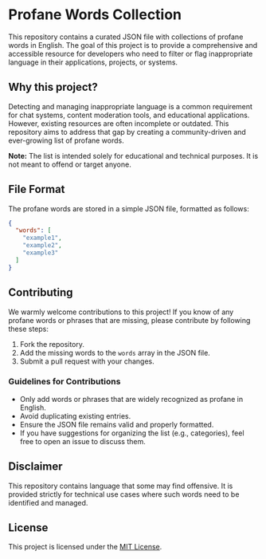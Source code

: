 # Profane Words Collection

This repository contains a curated JSON file with collections of profane words in English. The goal of this project is to provide a comprehensive and accessible resource for developers who need to filter or flag inappropriate language in their applications, projects, or systems. 

## Why this project?

Detecting and managing inappropriate language is a common requirement for chat systems, content moderation tools, and educational applications. However, existing resources are often incomplete or outdated. This repository aims to address that gap by creating a community-driven and ever-growing list of profane words. 

**Note:** The list is intended solely for educational and technical purposes. It is not meant to offend or target anyone.

## File Format

The profane words are stored in a simple JSON file, formatted as follows:

```json
{
  "words": [
    "example1",
    "example2",
    "example3"
  ]
}
```

## Contributing

We warmly welcome contributions to this project! If you know of any profane words or phrases that are missing, please contribute by following these steps:

1. Fork the repository.
2. Add the missing words to the `words` array in the JSON file.
3. Submit a pull request with your changes.

### Guidelines for Contributions

- Only add words or phrases that are widely recognized as profane in English.
- Avoid duplicating existing entries.
- Ensure the JSON file remains valid and properly formatted.
- If you have suggestions for organizing the list (e.g., categories), feel free to open an issue to discuss them.

## Disclaimer

This repository contains language that some may find offensive. It is provided strictly for technical use cases where such words need to be identified and managed.

## License

This project is licensed under the [MIT License](LICENSE).
